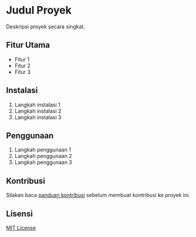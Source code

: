 # Judul Proyek

Deskripsi proyek secara singkat.

## Fitur Utama

- Fitur 1
- Fitur 2
- Fitur 3

## Instalasi

1. Langkah instalasi 1
2. Langkah instalasi 2
3. Langkah instalasi 3

## Penggunaan

1. Langkah penggunaan 1
2. Langkah penggunaan 2
3. Langkah penggunaan 3

## Kontribusi

Silakan baca [panduan kontribusi](CONTRIBUTING.md) sebelum membuat kontribusi ke proyek ini.

## Lisensi

[MIT License](LICENSE)
